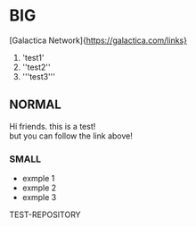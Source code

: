 # BIG
[Galactica Network]{https://galactica.com/links}

1. 'test1'
2. ''test2''
3. '''test3'''
## NORMAL
Hi friends. this is a test!</br>
but you can follow the link above!

### SMALL
- exmple 1
- exmple 2
- exmple 3

TEST-REPOSITORY
